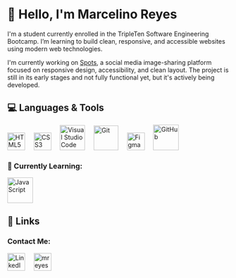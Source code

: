 # 👋 Hello, I'm Marcelino Reyes

I'm a student currently enrolled in the TripleTen Software Engineering Bootcamp. I’m learning to build clean, responsive, and accessible websites using modern web technologies.

I'm currently working on [Spots](https://github.com/mreyes-swe/se_project_spots), a social media image-sharing platform focused on responsive design, accessibility, and clean layout. The project is still in its early stages and not fully functional yet, but it's actively being developed.

## 💻 Languages & Tools
<div>
<img alt="HTML5" title="HTML5" width="40px" src="https://cdn.svgporn.com/logos/html-5.svg" />
&nbsp;&nbsp;&nbsp;
<img alt="CSS3" width="40px" title="CSS3" src="https://cdn.svgporn.com/logos/css-3.svg" />
&nbsp;&nbsp;&nbsp;
<img alt="Visual Studio Code" width="57px" title="Visual Studio Code" src="https://cdn.svgporn.com/logos/visual-studio-code.svg" />
&nbsp;&nbsp;&nbsp;
<img alt="Git" title="Git" width="56px" src="https://cdn.svgporn.com/logos/git-icon.svg" />
&nbsp;&nbsp;&nbsp;
<img alt="Figma" title="Figma" width="40px" src="https://cdn.svgporn.com/logos/figma.svg" />
&nbsp;&nbsp;&nbsp;
<img alt="GitHub" title="GitHub" width="58px" src="https://cdn.svgporn.com/logos/github-icon.svg" />
</div>

### 🌱 Currently Learning:

<img alt="JavaScript" title="JavaScript" width="58px" src="https://cdn.svgporn.com/logos/javascript.svg" />

## 🔗 Links

### Contact Me:
<a href="mailto:m.reyes29n@gmail.com" target="blank"><img src="https://cdn.svgporn.com/logos/google-gmail.svg" alt="LinkedIn Profile: mreyes-swe" title="Gmail | m.reyes29n@gmail.com" width="40px" /></a>
&nbsp;&nbsp;&nbsp;
<a href="https://linkedin.com/in/mreyes-swe" target="blank"><img src="https://raw.githubusercontent.com/rahuldkjain/github-profile-readme-generator/master/src/images/icons/Social/linked-in-alt.svg" alt="mreyes-swe" title="LinkedIn | mreyes-swe" width="40px" /></a>

<!-- ### Socials: -->
